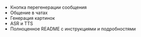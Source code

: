 * Кнопка перегенерации сообщения
* Общение в чатах
* Генерация картинок
* ASR и TTS
* Полноценное README с инструкциями и подробностями

